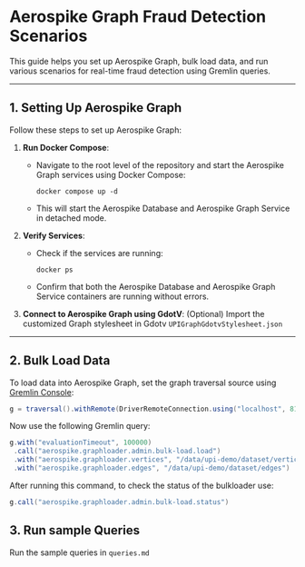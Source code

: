 # Aerospike Graph Fraud Detection Scenarios

This guide helps you set up Aerospike Graph, bulk load data, and run various scenarios for real-time fraud detection using Gremlin queries.

---

## 1. Setting Up Aerospike Graph

Follow these steps to set up Aerospike Graph:

1. **Run Docker Compose**:
   - Navigate to the root level of the repository and start the Aerospike Graph services using Docker Compose:
     ```shell
     docker compose up -d
     ```
   - This will start the Aerospike Database and Aerospike Graph Service in detached mode.

2. **Verify Services**:
   - Check if the services are running:
     ```shell
     docker ps
     ```
   - Confirm that both the Aerospike Database and Aerospike Graph Service containers are running without errors.

3. **Connect to Aerospike Graph using GdotV**:
   (Optional) Import the customized Graph stylesheet in Gdotv `UPIGraphGdotvStylesheet.json`
   
---

## 2. Bulk Load Data

To load data into Aerospike Graph, set the graph traversal source using [Gremlin Console](https://aerospike.com/docs/graph/quick-start/step/2/part/1/load-data#set-up-gremlin-console):
```groovy
g = traversal().withRemote(DriverRemoteConnection.using("localhost", 8182, "g"))
```

Now use the following Gremlin query:
```groovy
g.with("evaluationTimeout", 100000)
 .call("aerospike.graphloader.admin.bulk-load.load")
 .with("aerospike.graphloader.vertices", "/data/upi-demo/dataset/vertices")
 .with("aerospike.graphloader.edges", "/data/upi-demo/dataset/edges")
```

After running this command, to check the status of the bulkloader use:
```groovy
g.call("aerospike.graphloader.admin.bulk-load.status")
```

## 3. Run sample Queries

Run the sample queries in `queries.md`  
